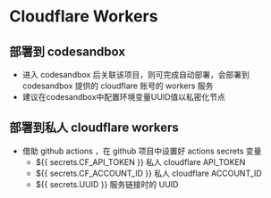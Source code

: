 # Cloudflare Workers

## 部署到 codesandbox

- 进入 codesandbox 后关联该项目，则可完成自动部署，会部署到 codesandbox 提供的 cloudflare 账号的 workers 服务
 - 建议在codesandbox中配置环境变量UUID值以私密化节点

## 部署到私人 cloudflare workers

- 借助 github actions ，在 github 项目中设置好 actions secrets 变量
  - ${{ secrets.CF_API_TOKEN }} 私人 cloudflare API_TOKEN
  - ${{ secrets.CF_ACCOUNT_ID }} 私人 cloudflare ACCOUNT_ID
  - ${{ secrets.UUID }} 服务链接时的 UUID
